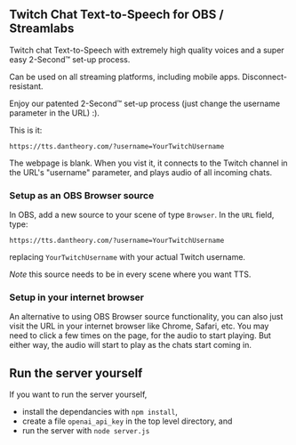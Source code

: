 ## Twitch Chat Text-to-Speech for OBS / Streamlabs
Twitch chat Text-to-Speech with extremely high quality voices and a super easy 2-Second™ set-up process.

Can be used on all streaming platforms, including mobile apps. Disconnect-resistant. 

Enjoy our patented 2-Second™ set-up process (just change the username parameter in the URL) :). 

This is it:

```https://tts.dantheory.com/?username=YourTwitchUsername```

The webpage is blank. When you vist it, it connects to the Twitch channel in the URL's "username" parameter, and plays audio of all incoming chats. 

### Setup as an OBS Browser source

In OBS, add a new source to your scene of type `Browser`. In the `URL` field, type:

 ```https://tts.dantheory.com/?username=YourTwitchUsername```
 
 replacing `YourTwitchUsername` with your actual Twitch username.

*Note* this source needs to be in every scene where you want TTS.

### Setup in your internet browser
An alternative to using OBS Browser source functionality, you can also just visit the URL in your internet browser like Chrome, Safari, etc. You may need to click a few times on the page, for the audio to start playing. But either way, the audio will start to play as the chats start coming in.


## Run the server yourself
If you want to run the server yourself, 
- install the dependancies with `npm install`,
- create a file `openai_api_key` in the top level directory, and
- run the server with `node server.js`


